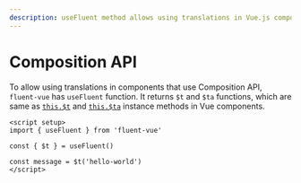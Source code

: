 ```yaml
---
description: useFluent method allows using translations in Vue.js components that use Composition API
---
```


# Composition API

To allow using translations in components that use Composition API, `fluent-vue` has `useFluent` function. It returns `$t` and `$ta` functions, which are same as [`this.$t`](/api/instance-methods#t-method) and [`this.$ta`](/api/instance-methods#ta-method) instance methods in Vue components.

```vue
<script setup>
import { useFluent } from 'fluent-vue'

const { $t } = useFluent()

const message = $t('hello-world')
</script>
```
